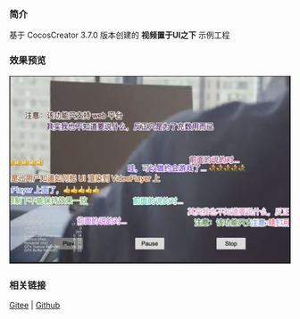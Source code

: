 ### 简介
基于 CocosCreator 3.7.0 版本创建的 **视频置于UI之下** 示例工程

### 效果预览
![image](../../../image/202203/2022030208.jpg)

### 相关链接
[Gitee](https://gitee.com/mirrors_cocos-creator/example-cases/tree/v2.4.3/assets/cases/02_ui/09_videoplayer) | [Github](https://github.com/cocos-creator/example-cases/tree/v2.4.3/assets/cases/02_ui/09_videoplayer)